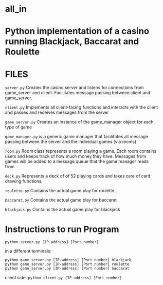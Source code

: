 # all_in
# Python implementation of a casino running Blackjack, Baccarat and Roulette


# FILES
`server.py`
Creates the casino server and listens for connections from game_server and client. Facilitates message passing between client and game_server.

`client.py`
Implements all client-facing functions and interacts with the client and passes and receives messages from the server

`game_server.py`
Creates an instance of the game_manager object for each type of game

`game_manager.py`
is a generic game manager that facilitates all message passing between the server and the individual games (via rooms)

`room.py`
Room class represents a room playing a game. Each room contains users and keeps track of how much money they have. Messages from games will be added to a message queue that the game manager reads from

`deck.py`
Represents a deck of  of  52 playing cards and takes care of card drawing functions.

`roulette.py`
Contains the actual game play for roulette.

`baccarat.py`
Contains the actual game play for baccarat

`blackjack.py`
Contains the actual game play for blackjack

# Instructions to run Program
```python server.py [IP-address] [Port number]```

in a different terminals:
```
python game_server.py [IP-address] [Port number] blackjack
python game_server.py [IP-address] [Port number] roulette
python game_server.py [IP-address] [Port number] baccarat
```

client side:
```python client.py [IP-address] [Port number]```
